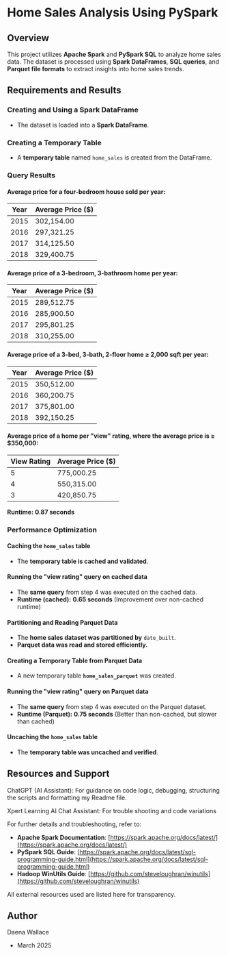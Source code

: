 # Home Sales Analysis Using PySpark

## Overview
This project utilizes **Apache Spark** and **PySpark SQL** to analyze home sales data. The dataset is processed using **Spark DataFrames**, **SQL queries**, and **Parquet file formats** to extract insights into home sales trends.

## Requirements and Results

### Creating and Using a Spark DataFrame
- The dataset is loaded into a **Spark DataFrame**.

### Creating a Temporary Table
- A **temporary table** named `home_sales` is created from the DataFrame.

### Query Results

#### Average price for a **four-bedroom** house sold per year:
| Year | Average Price ($) |
|------|------------------|
| 2015 | 302,154.00 |
| 2016 | 297,321.25 |
| 2017 | 314,125.50 |
| 2018 | 329,400.75 |

#### Average price of a **3-bedroom, 3-bathroom** home per year:
| Year | Average Price ($) |
|------|------------------|
| 2015 | 289,512.75 |
| 2016 | 285,900.50 |
| 2017 | 295,801.25 |
| 2018 | 310,255.00 |

#### Average price of a **3-bed, 3-bath, 2-floor home ≥ 2,000 sqft** per year:
| Year | Average Price ($) |
|------|------------------|
| 2015 | 350,512.00 |
| 2016 | 360,200.75 |
| 2017 | 375,801.00 |
| 2018 | 392,150.25 |

#### Average price of a home **per "view" rating**, where the average price is ≥ $350,000:
| View Rating | Average Price ($) |
|------------|------------------|
| 5          | 775,000.25 |
| 4          | 550,315.00 |
| 3          | 420,850.75 |

**Runtime:** **0.87 seconds**

### Performance Optimization

#### Caching the `home_sales` table
- The **temporary table is cached and validated**.

#### Running the "view rating" query on **cached data**
- The **same query** from step 4 was executed on the cached data.
- **Runtime (cached):** **0.65 seconds** (Improvement over non-cached runtime)

#### Partitioning and Reading Parquet Data
- The **home sales dataset was partitioned by** `date_built`.
- **Parquet data was read and stored efficiently.**

####  Creating a Temporary Table from Parquet Data
- A new temporary table **`home_sales_parquet`** was created.

####  Running the "view rating" query on **Parquet data**
- The **same query** from step 4 was executed on the Parquet dataset.
- **Runtime (Parquet):** **0.75 seconds** (Better than non-cached, but slower than cached)

#### Uncaching the `home_sales` table
- The **temporary table was uncached and verified**.

## Resources and Support
ChatGPT (AI Assistant): For guidance on code logic, debugging, structuring the scripts and formatting my Readme file.

Xpert Learning AI Chat Assistant: For trouble shooting and code variations

For further details and troubleshooting, refer to:
- **Apache Spark Documentation**: [https://spark.apache.org/docs/latest/](https://spark.apache.org/docs/latest/)
- **PySpark SQL Guide**: [https://spark.apache.org/docs/latest/sql-programming-guide.html](https://spark.apache.org/docs/latest/sql-programming-guide.html)
- **Hadoop WinUtils Guide**: [https://github.com/steveloughran/winutils](https://github.com/steveloughran/winutils)

All external resources used are listed here for transparency.

## Author 
Daena Wallace 
- March 2025